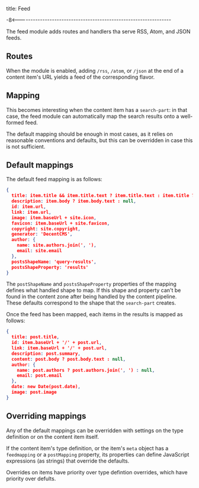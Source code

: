 title: Feed

-8<----------------------------------------------------------------

The feed module adds routes and handlers tha serve RSS, Atom, and JSON feeds.

Routes
------

When the module is enabled, adding `/rss`, `/atom`, or `/json` at the end of a content
item's URL yields a feed of the corresponding flavor.

Mapping
-------

This becomes interesting when the content item has a `search-part`: in that case, the feed
module can automatically map the search results onto a well-formed feed.

The default mapping should be enough in most cases, as it relies on reasonable conventions
and defaults, but this can be overridden in case this is not sufficient.

## Default mappings

The default feed mapping is as follows:

```json
{
  title: item.title && item.title.text ? item.title.text : item.title ? item.title : site.name,
  description: item.body ? item.body.text : null,
  id: item.url,
  link: item.url,
  image: item.baseUrl + site.icon,
  favicon: item.baseUrl + site.favicon,
  copyright: site.copyright,
  generator: 'DecentCMS',
  author: {
    name: site.authors.join(', '),
    email: site.email
  },
  postsShapeName: 'query-results',
  postsShapeProperty: 'results'
}
```

The `postShapeName` and `postsShapeProperty` properties of the mapping defines what handled
shape to map. If this shape and property can't be found in the content zone after being handled
by the content pipeline. These defaults correspond to the shape that the `search-part` creates.

Once the feed has been mapped, each items in the results is mapped as follows:

```json
{
  title: post.title,
  id: item.baseUrl + '/' + post.url,
  link: item.baseUrl + '/' + post.url,
  description: post.summary,
  content: post.body ? post.body.text : null,
  author: {
    name: post.authors ? post.authors.join(', ') : null,
    email: post.email
  },
  date: new Date(post.date),
  image: post.image
}
```

## Overriding mappings

Any of the default mappings can be overridden with settings on the type definition or on the
content item itself.

If the content item's type definition, or the item's `meta` object has a `feedmapping` or a
`postMapping` property, its properties can define JavaScript expressions (as strings) that
override the defaults.

Overrides on items have priority over type defintion overrides, which have priority over defults.